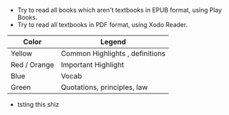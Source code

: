 
- Try to read all books which aren't textbooks in EPUB format, using Play Books.
- Try to read all textbooks in PDF format, using Xodo Reader.

| Color | Legend |
|---|---|
| Yellow | Common Highlights , definitions |
| Red / Orange | Important Highlight |
| Blue | Vocab |
| Green | Quotations, principles, law |

* tsting this shiz